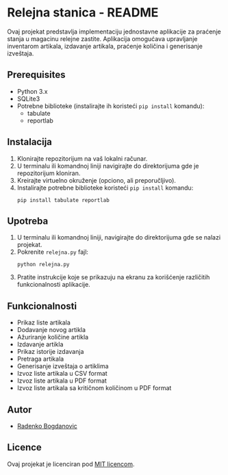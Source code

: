 # Relejna stanica - README

Ovaj projekat predstavlja implementaciju jednostavne aplikacije za praćenje stanja u magacinu relejne zastite. Aplikacija omogućava upravljanje inventarom artikala, izdavanje artikala, praćenje količina i generisanje izveštaja.

## Prerequisites

- Python 3.x
- SQLite3
- Potrebne biblioteke (instalirajte ih koristeći `pip install` komandu):
  - tabulate
  - reportlab

## Instalacija

1. Klonirajte repozitorijum na vaš lokalni računar.
2. U terminalu ili komandnoj liniji navigirajte do direktorijuma gde je repozitorijum kloniran.
3. Kreirajte virtuelno okruženje (opciono, ali preporučljivo).
4. Instalirajte potrebne biblioteke koristeći `pip install` komandu:
   ```
   pip install tabulate reportlab
   ```

## Upotreba

1. U terminalu ili komandnoj liniji, navigirajte do direktorijuma gde se nalazi projekat.
2. Pokrenite `relejna.py` fajl:
   ```
   python relejna.py
   ```
3. Pratite instrukcije koje se prikazuju na ekranu za korišćenje različitih funkcionalnosti aplikacije.

## Funkcionalnosti

- Prikaz liste artikala
- Dodavanje novog artikla
- Ažuriranje količine artikla
- Izdavanje artikla
- Prikaz istorije izdavanja
- Pretraga artikala
- Generisanje izveštaja o artiklima
- Izvoz liste artikala u CSV format
- Izvoz liste artikala u PDF format
- Izvoz liste artikala sa kritičnom količinom u PDF format

## Autor

- [Radenko Bogdanovic](https://github.com/rasho)

## Licence

Ovaj projekat je licenciran pod [MIT licencom](LICENSE).
